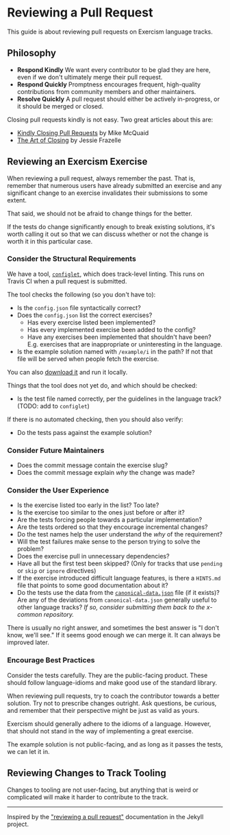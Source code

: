# Reviewing a Pull Request

This guide is about reviewing pull requests on Exercism language tracks.

## Philosophy

* **Respond Kindly** We want every contributor to be glad they are here, even if we don't ultimately merge their pull request.
* **Respond Quickly** Promptness encourages frequent, high-quality contributions from community members and other maintainers.
* **Resolve Quickly** A pull request should either be actively in-progress, or it should be merged or closed.

Closing pull requests kindly is not easy. Two great articles about this are:

* [Kindly Closing Pull Requests](https://github.com/blog/2124-kindly-closing-pull-requests) by Mike McQuaid
* [The Art of Closing](https://blog.jessfraz.com/post/the-art-of-closing/) by Jessie Frazelle

## Reviewing an Exercism Exercise

When reviewing a pull request, always remember the past. That is, remember that numerous users have already submitted an exercise and any significant change to an exercise invalidates their submissions to some extent.

That said, we should not be afraid to change things for the better.

If the tests do change significantly enough to break existing solutions, it's worth calling it out so that we can discuss whether or not the change is worth it in this particular case.

### Consider the Structural Requirements

We have a tool, [`configlet`](https://github.com/exercism/configlet#configlet), which does track-level linting. This runs on Travis CI when a pull request is submitted.

The tool checks the following (so you don't have to):

- Is the `config.json` file syntactically correct?
- Does the `config.json` list the correct exercises?
    - Has every exercise listed been implemented?
    - Has every implemented exercise been added to the config?
    - Have any exercises been implemented that shouldn't have been? E.g. exercises that are inappropriate or uninteresting in the language.
- Is the example solution named with `/example/i` in the path? If not that file will be served when people fetch the exercise.

You can also [download it](https://github.com/exercism/configlet/releases/latest) and run it locally.

Things that the tool does not yet do, and which should be checked:

- Is the test file named correctly, per the guidelines in the language track? (TODO: add to `configlet`)

If there is no automated checking, then you should also verify:

- Do the tests pass against the example solution?

### Consider Future Maintainers

- Does the commit message contain the exercise slug?
- Does the commit message explain _why_ the change was made?

### Consider the User Experience

- Is the exercise listed too early in the list? Too late?
- Is the exercise too similar to the ones just before or after it?
- Are the tests forcing people towards a particular implementation?
- Are the tests ordered so that they encourage incremental changes?
- Do the test names help the user understand the _why_ of the requirement?
- Will the test failures make sense to the person trying to solve the problem?
- Does the exercise pull in unnecessary dependencies?
- Have all but the first test been skipped? (Only for tracks that use `pending` or `skip` or `ignore` directives)
- If the exercise introduced difficult language features, is there a `HINTS.md` file that points to some good documentation about it?
- Do the tests use the data from the [`canonical-data.json`](https://github.com/exercism/x-common#test-data-format-canonical-datajson) file (if it exists)? Are any of the deviations from `canonical-data.json` generally useful to other language tracks? _If so, consider submitting them back to the x-common repository._

There is usually no right answer, and sometimes the best answer is "I don't know, we'll see."
If it seems good enough we can merge it. It can always be improved later.

### Encourage Best Practices

Consider the tests carefully. They are the public-facing product. These should follow language-idioms and make good use of the standard library.

When reviewing pull requests, try to coach the contributor towards a better solution. Try not to prescribe changes outright. Ask questions, be curious, and remember that their perspective might be just as valid as yours.

Exercism should generally adhere to the idioms of a language. However, that should not stand in the way of implementing a great exercise.

The example solution is not public-facing, and as long as it passes the tests, we can let it in.

## Reviewing Changes to Track Tooling

Changes to tooling are not user-facing, but anything that is weird or complicated will make it harder to contribute to the track.

---------

Inspired by the ["reviewing a pull request"](https://github.com/jekyll/jekyll/blob/master/docs/reviewing-a-pull-request.md) documentation in the Jekyll project.
